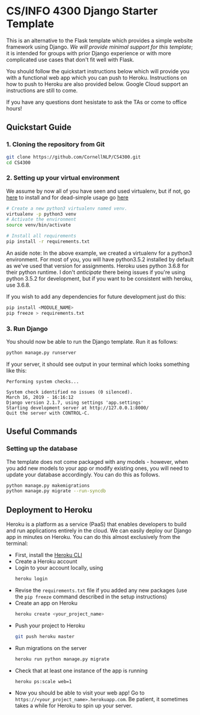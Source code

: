 # CS/INFO 4300 Django Starter Template

This is an alternative to the Flask template which provides a simple website framework using Django. *We will provide minimal support for this template*; it is intended for groups with prior Django experience or with more complicated use cases that don't fit well with Flask. 

You should follow the quickstart instructions below which will provide you with a functional web app which you can push to Heroku. Instructions on how to push to Heroku are also provided below. Google Cloud support an instructions are still to come.

If you have any questions dont hesistate to ask the TAs or come to office hours!

## Quickstart Guide
### 1. Cloning the repository from Git
```bash
git clone https://github.com/CornellNLP/CS4300.git
cd CS4300
```

### 2. Setting up your virtual environment
We assume by now all of you have seen and used virtualenv, but if not, go [here](https://virtualenv.pypa.io/en/stable/installation/) to install and for dead-simple usage go [here](https://virtualenv.pypa.io/en/stable/installation/)

```bash
# Create a new python3 virtualenv named venv.
virtualenv -p python3 venv
# Activate the environment
source venv/bin/activate

# Install all requirements
pip install -r requirements.txt
```
An aside note: In the above example, we created a virtualenv for a python3 environment. For most of you, you will have python3.5.2 installed by default as we've used that version for assignments. Heroku uses python 3.6.8 for their python runtime. I don't *anticipate* there being issues if you're using python 3.5.2 for development, but if you want to be consistent with heroku, use 3.6.8.

If you wish to add any dependencies for future development just do this:

```bash
pip install <MODULE_NAME>
pip freeze > requirements.txt
```

### 3. Run Django
You should now be able to run the Django template. Run it as follows:
```bash
python manage.py runserver
```

If your server, it should see output in your terminal which looks something like this:
```
Performing system checks...

System check identified no issues (0 silenced).
March 16, 2019 - 16:16:12
Django version 2.1.7, using settings 'app.settings'
Starting development server at http://127.0.0.1:8000/
Quit the server with CONTROL-C.
```

## Useful Commands
### Setting up the database
The template does not come packaged with any models - however, when you add new models to your app or modify existing ones, you will need to update your database accordingly. You can do this as follows.
```bash
python manage.py makemigrations
python manage.py migrate --run-syncdb
```

## Deployment to Heroku
Heroku is a platform as a service (PaaS) that enables developers to build and run applications entirely in the cloud. We can easily deploy our Django app in minutes on Heroku. You can do this almost exclusively from the terminal:

- First, install the [Heroku CLI](https://devcenter.heroku.com/articles/heroku-cli)
- Create a Heroku account
- Login to your account locally, using
    ```sh
    heroku login
    ```
- Revise the `requirements.txt` file if you added any new packages (use the `pip freeze` command described in the setup instructions)
- Create an app on Heroku
    ```sh
    heroku create <your_project_name>
    ```
- Push your project to Heroku
    ```sh
    git push heroku master
    ```
- Run migrations on the server
    ```sh
    heroku run python manage.py migrate
    ```
- Check that at least one instance of the app is running
    ```sh
    heroku ps:scale web=1
    ```
- Now you should be able to visit your web app! Go to `https://<your_project_name>.herokuapp.com`. Be patient, it sometimes takes a while for Heroku to spin up your server.